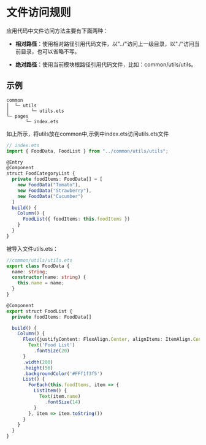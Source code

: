 # 文件访问规则
应用代码中文件访问方法主要有下面两种：

- **相对路径**：使用相对路径引用代码文件，以"../"访问上一级目录，以"./"访问当前目录，也可以省略不写。

- **绝对路径**：使用当前模块根路径引用代码文件，比如：common/utils/utils。




## 示例
```
common
│  └─ utils
│        └─ utils.ets
└─ pages
       └─ index.ets
```
如上所示，将utils放在common中,示例中index.ets访问utils.ets文件
```ts
// index.ets
import { FoodData, FoodList } from "../common/utils/utils";

@Entry
@Component
struct FoodCategoryList {  
  private foodItems: FoodData[] = [    
    new FoodData("Tomato"),    
    new FoodData("Strawberry"),    
    new FoodData("Cucumber")  
  ]  
  build() {    
    Column() {      
      FoodList({ foodItems: this.foodItems })    
    }  
  }
}
```

被导入文件utils.ets：

```ts
//common/utils/utils.ets
export class FoodData {  
  name: string;  
  constructor(name: string) {    
    this.name = name;  
  }
}

@Component
export struct FoodList {  
  private foodItems: FoodData[]

  build() {    
    Column() {      
      Flex({justifyContent: FlexAlign.Center, alignItems: ItemAlign.Center}) {        
        Text('Food List')          
          .fontSize(20)      
      }      
      .width(200)      
      .height(56)      
      .backgroundColor('#FFf1f3f5')      
      List() {        
        ForEach(this.foodItems, item => {          
          ListItem() {            
            Text(item.name)              
              .fontSize(14)          
          }        
        }, item => item.toString())      
      }    
    }  
  }
}
```
